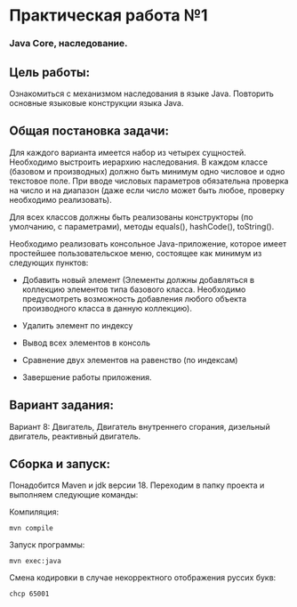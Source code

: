 # Практическая работа №1 
### Java Core, наследование.
## Цель работы: 
Ознакомиться с механизмом наследования в языке Java. Повторить основные языковые конструкции языка Java.
## Общая постановка задачи:

Для каждого варианта имеется набор из четырех сущностей. Необходимо выстроить иерархию наследования. В каждом классе (базовом и производных) должно быть минимум одно числовое и одно текстовое поле. При вводе числовых параметров обязательна проверка на число и на диапазон (даже если число может быть любое, проверку необходимо реализовать).

Для всех классов должны быть реализованы конструкторы (по умолчанию, с параметрами), методы equals(), hashCode(), toString().

Необходимо реализовать консольное Java-приложение, которое имеет простейшее пользовательское меню, состоящее как минимум из следующих пунктов:

- Добавить новый элемент (Элементы должны добавляться в коллекцию элементов типа базового класса. Необходимо предусмотреть возможность добавления любого объекта производного класса в данную коллекцию).

- Удалить элемент по индексу

- Вывод всех элементов в консоль

- Сравнение двух элементов на равенство (по индексам)

- Завершение работы приложения.

## Вариант задания:
Вариант 8: Двигатель, Двигатель внутреннего сгорания, дизельный двигатель, реактивный двигатель.

## Сборка и запуск:

Понадобится Maven и jdk версии 18. Переходим в папку проекта и выполняем следующие команды:

Компиляция:
```
mvn compile
```
Запуск программы:
```
mvn exec:java
```
Смена кодировки в случае некорректного отображения руссих букв:
```
chcp 65001
```

